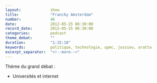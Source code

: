 ```yaml
---
layout:             show
title:              "Francky Amsterdam"
number:             46
date:               2012-05-25 08:30:00
record_date:        2012-05-25 08:30:00
categories:         podcast
theme_debat:        ""
duration:           "1:15:18"
keywords:           politique, technologie, upmc, jussieu, aratta
excerpt_separator:  "<!--more-->"
---
```



Thème du grand débat :

- Universités et internet
